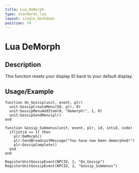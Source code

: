 ```yaml
---
title: Lua_DeMorph
type: standards_lua
layout: single_markdown
position: 74
---
```


# Lua DeMorph

## Description

This function resets your display ID back to your default display.

## Usage/Example

```
function On_Gossip(unit, event, plr)
  unit:GossipCreateMenu(50, plr, 0)
  unit:GossipMenuAddItem(0, "Demorph!", 1, 0)
  unit:GossipSendMenu(plr)
end
 
function Gossip_Submenus(unit, event, plr, id, intid, code)
  if(intid == 1) then
    plr:DeMorph()
    plr:SendBroadcastMessage("You have now been demorphed!")
    plr:GossipComplete()
  end
end
 
RegisterUnitGossipEvent(NPCID, 1, "On_Gossip")
RegisterUnitGossipEvent(NPCID, 2, "Gossip_Submenus")
```
